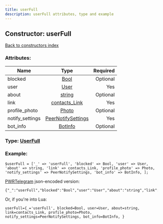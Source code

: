 ```yaml
---
title: userFull
description: userFull attributes, type and example
---
```

## Constructor: userFull  
[Back to constructors index](index.md)



### Attributes:

| Name     |    Type       | Required |
|----------|:-------------:|---------:|
|blocked|[Bool](../types/Bool.md) | Optional|
|user|[User](../types/User.md) | Yes|
|about|[string](../types/string.md) | Optional|
|link|[contacts\_Link](../types/contacts_Link.md) | Yes|
|profile\_photo|[Photo](../types/Photo.md) | Optional|
|notify\_settings|[PeerNotifySettings](../types/PeerNotifySettings.md) | Yes|
|bot\_info|[BotInfo](../types/BotInfo.md) | Optional|



### Type: [UserFull](../types/UserFull.md)


### Example:

```
$userFull = ['_' => 'userFull', 'blocked' => Bool, 'user' => User, 'about' => string, 'link' => contacts_Link, 'profile_photo' => Photo, 'notify_settings' => PeerNotifySettings, 'bot_info' => BotInfo, ];
```  

[PWRTelegram](https://pwrtelegram.xyz) json-encoded version:

```
{"_":"userFull","blocked":"Bool","user":"User","about":"string","link":"contacts_Link","profile_photo":"Photo","notify_settings":"PeerNotifySettings","bot_info":"BotInfo"}
```


Or, if you're into Lua:  


```
userFull={_='userFull', blocked=Bool, user=User, about=string, link=contacts_Link, profile_photo=Photo, notify_settings=PeerNotifySettings, bot_info=BotInfo, }

```


